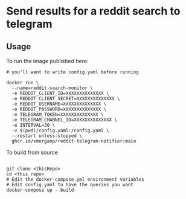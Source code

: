 # Send results for a reddit search to telegram

## Usage

To run the image published here:
```
# you'll want to write config.yaml before running

docker run \
  --name=reddit-search-monitor \
  -e REDDIT_CLIENT_ID=XXXXXXXXXXXXXX \
  -e REDDIT_CLIENT_SECRET=XXXXXXXXXXXXXX \
  -e REDDIT_USERNAME=XXXXXXXXXXXXXX \
  -e REDDIT_PASSWORD=XXXXXXXXXXXXXX \
  -e TELEGRAM_TOKEN=XXXXXXXXXXXXXX \
  -e TELEGRAM_CHANNEL_ID=XXXXXXXXXXXXXX \
  -e INTERVAL=30 \
  -v $(pwd)/config.yaml:/config.yaml \
  --restart unless-stopped \
  ghcr.io/vmorganp/reddit-telegram-notifier:main
``` 


To build from source
```

git clone <thisRepo>
cd <this repo>
# Edit the docker-compose.yml environment variables
# Edit config.yaml to have the queries you want
docker-compose up --build

```